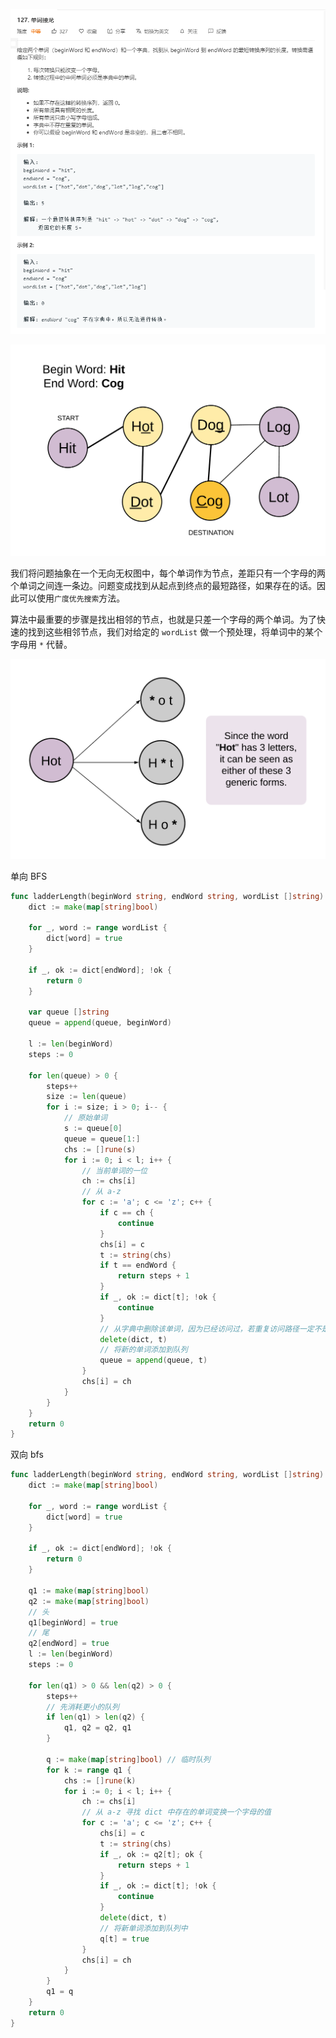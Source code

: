 ![image-20200608165439564](image-20200608165439564.png)

![Word_Ladder_1.png](fc3a60e60cb7a80723feea0689c25a6f1637df8c64cfec0d70a264eee7e88254-Word_Ladder_1.png)

我们将问题抽象在一个无向无权图中，每个单词作为节点，差距只有一个字母的两个单词之间连一条边。问题变成找到从起点到终点的最短路径，如果存在的话。因此可以使用`广度优先搜索`方法。

算法中最重要的步骤是找出相邻的节点，也就是只差一个字母的两个单词。为了快速的找到这些相邻节点，我们对给定的 `wordList` 做一个预处理，将单词中的某个字母用 `*` 代替。

![Word_Ladder_2.png](7212249f3e224d9d5ccbc292e902e48b572f965236378e034d8e03924404cba2-Word_Ladder_2.png)

单向 BFS 

```go
func ladderLength(beginWord string, endWord string, wordList []string) int {
	dict := make(map[string]bool)

	for _, word := range wordList {
		dict[word] = true
	}

	if _, ok := dict[endWord]; !ok {
		return 0
	}

	var queue []string
	queue = append(queue, beginWord)

	l := len(beginWord)
	steps := 0

	for len(queue) > 0 {
		steps++
		size := len(queue)
		for i := size; i > 0; i-- {
			// 原始单词
			s := queue[0]
			queue = queue[1:]
			chs := []rune(s)
			for i := 0; i < l; i++ {
				// 当前单词的一位
				ch := chs[i]
				// 从 a-z
				for c := 'a'; c <= 'z'; c++ {
					if c == ch {
						continue
					}
					chs[i] = c
					t := string(chs)
					if t == endWord {
						return steps + 1
					}
					if _, ok := dict[t]; !ok {
						continue
					}
					// 从字典中删除该单词，因为已经访问过，若重复访问路径一定不是最短的
					delete(dict, t)
					// 将新的单词添加到队列
					queue = append(queue, t)
				}
				chs[i] = ch
			}
		}
	}
	return 0
}
```

双向 bfs

```go
func ladderLength(beginWord string, endWord string, wordList []string) int {
	dict := make(map[string]bool)

	for _, word := range wordList {
		dict[word] = true
	}

	if _, ok := dict[endWord]; !ok {
		return 0
	}

	q1 := make(map[string]bool)
	q2 := make(map[string]bool)
	// 头
	q1[beginWord] = true
	// 尾
	q2[endWord] = true
	l := len(beginWord)
	steps := 0

	for len(q1) > 0 && len(q2) > 0 {
		steps++
		// 先消耗更小的队列
		if len(q1) > len(q2) {
			q1, q2 = q2, q1
		}

		q := make(map[string]bool) // 临时队列 
		for k := range q1 {
			chs := []rune(k)
			for i := 0; i < l; i++ {
				ch := chs[i]
                // 从 a-z 寻找 dict 中存在的单词变换一个字母的值
				for c := 'a'; c <= 'z'; c++ {
					chs[i] = c
					t := string(chs)
					if _, ok := q2[t]; ok {
						return steps + 1
					}
					if _, ok := dict[t]; !ok {
						continue
					}
					delete(dict, t)
                    // 将新单词添加到队列中
					q[t] = true
				}
			    chs[i] = ch
			}
		}
		q1 = q
	}
	return 0
}
```


